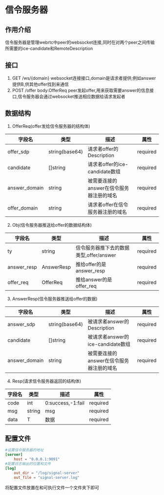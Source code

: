 # 信令服务器

## 作用介绍
信令服务器是管理webrtc中peer的websocket连接,同时在对两个peer之间传输所需要的ice-candidate和RemoteDescription

## 接口
1. GET /ws/{domain}
    websocket连接接口,domain是请求者提供;例如answer提供B,供其他offer找到来通信
2. POST /offer body:OfferReq
    peer发起offer,用来获取需要answer的信息接口,信令服务器会通过websocket推送相应数据给请求发起者
   
## 数据结构
 1. OfferReq(offer发给信令服务器的结构体)
   
 | 字段名         | 类型        | 描述                                                         | 属性          |
 | -------------- | ----------- | ------------------------------------------------------------ | ------------- |
 | offer_sdp         | string(base64)      |请求者offer的Description         | required      |
 | candidate | []string      |请求者offer的ice-candidate数组  | required      |
 | answer_domain         | string         |被需要连接的answer在信令服务器注册的域名  | required|
 | offer_domain           | string      |请求者offer在信令服务器注册的域名                 | required      |


 2. Obj(信令服务器推送给offer的数据结构体)

 | 字段名         | 类型        | 描述                                                         | 属性          |
 | -------------- | ----------- | ------------------------------------------------------------ | ------------- |
 | ty         | string      |信令服务器推下去的数据类型,offer/answer         | required      |
 | answer_resp | AnswerResp      |推给offer的是answer_resp  | required      |
 | offer_req         | OfferReq         |推给answer的是offer_req  | required|

 3. AnswerResp(信令服务器推送给offer的数据)
   
 | 字段名         | 类型        | 描述                                                         | 属性          |
 | -------------- | ----------- | ------------------------------------------------------------ | ------------- |
 | answer_sdp         | string(base64)      |被请求者answer的Description         | required      |
 | candidate | []string      |被请求者answer的ice-candidate数组  | required      |
 | answer_domain         | string         |被需要连接的answer在信令服务器注册的域名  | required|
 

 4. Resp(请求信令服务器返回的结构体)
   
 | 字段名         | 类型        | 描述                                                         | 属性          |
 | -------------- | ----------- | ------------------------------------------------------------ | ------------- |
 | code         | int      |0:success,-1:fail         | required      |
 | msg | string      |msg  | required      |
 | data         | T         |数据  | required|

## 配置文件
```toml
#设置信令服务器的地址
[server]
    host = "0.0.0.1:9091"
#配置日志输出的位置和文件
[log]
    out_dir = "/log/signal-server"
    out_file = "signal-server.log"
```
将配置文件放置在和可执行文件一个文件夹下即可